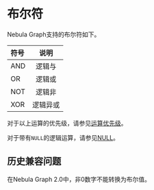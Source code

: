 # 布尔符

Nebula Graph支持的布尔符如下。

| 符号 | 说明 |
| :------- | :-------------: |
| AND      |   逻辑与   |
| OR       |   逻辑或    |
| NOT      |   逻辑非   |
| XOR      |   逻辑异或   |

对于以上运算的优先级，请参见[运算优先级](9.precedence.md)。

对于带有`NULL`的逻辑运算，请参见[NULL](../3.data-types/5.null.md)。

## 历史兼容问题

在Nebula Graph 2.0中，非0数字不能转换为布尔值。
